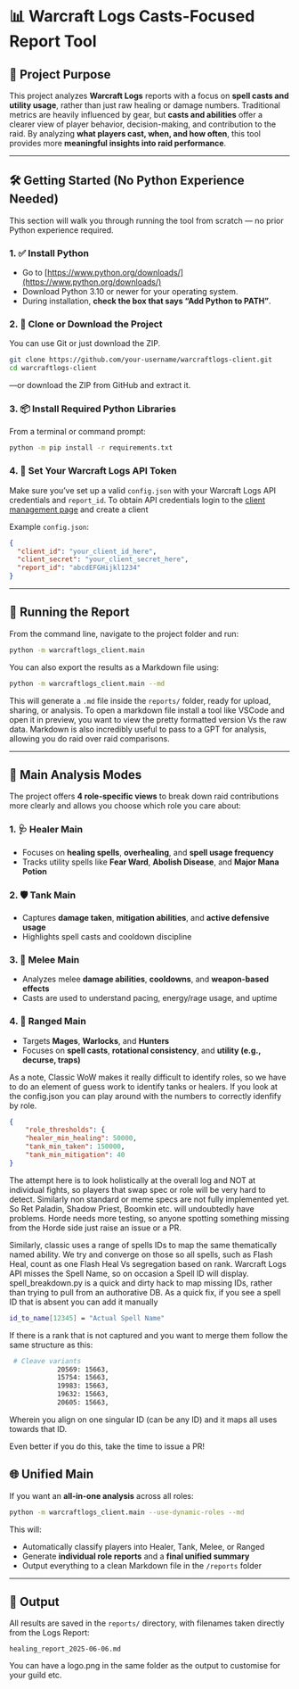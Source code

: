 # 📊 Warcraft Logs Casts-Focused Report Tool

## 🧠 Project Purpose

This project analyzes **Warcraft Logs** reports with a focus on **spell casts and utility usage**, rather than just raw healing or damage numbers. Traditional metrics are heavily influenced by gear, but **casts and abilities** offer a clearer view of player behavior, decision-making, and contribution to the raid. By analyzing **what players cast, when, and how often**, this tool provides more **meaningful insights into raid performance**.

---

## 🛠️ Getting Started (No Python Experience Needed)

This section will walk you through running the tool from scratch — no prior Python experience required.

### 1. ✅ Install Python

- Go to [https://www.python.org/downloads/](https://www.python.org/downloads/)
- Download Python 3.10 or newer for your operating system.
- During installation, **check the box that says “Add Python to PATH”**.

### 2. 📂 Clone or Download the Project

You can use Git or just download the ZIP.

```bash
git clone https://github.com/your-username/warcraftlogs-client.git
cd warcraftlogs-client
```

—or download the ZIP from GitHub and extract it.

### 3. 📦 Install Required Python Libraries

From a terminal or command prompt:

```bash
python -m pip install -r requirements.txt
```

### 4. 🔐 Set Your Warcraft Logs API Token

Make sure you’ve set up a valid `config.json` with your Warcraft Logs API credentials and `report_id`. To obtain API credentials login to the [client management page](https://www.warcraftlogs.com/api/clients/) and create a client

Example `config.json`:

```json
{
  "client_id": "your_client_id_here",
  "client_secret": "your_client_secret_here",
  "report_id": "abcdEFGHijkl1234"
}
```

---

## 🚀 Running the Report

From the command line, navigate to the project folder and run:

```bash
python -m warcraftlogs_client.main
```

You can also export the results as a Markdown file using:

```bash
python -m warcraftlogs_client.main --md
```

This will generate a `.md` file inside the `reports/` folder, ready for upload, sharing, or analysis. To open a markdown file install a tool like VSCode and open it in preview, you want to view the pretty formatted version Vs the raw data. Markdown is also incredibly useful to pass to a GPT for analysis, allowing you do raid over raid comparisons. 

---

## 🧪 Main Analysis Modes

The project offers **4 role-specific views** to break down raid contributions more clearly and allows you choose which role you care about:

### 1. 🩺 Healer Main
- Focuses on **healing spells**, **overhealing**, and **spell usage frequency**
- Tracks utility spells like **Fear Ward**, **Abolish Disease**, and **Major Mana Potion**

### 2. 🛡️ Tank Main
- Captures **damage taken**, **mitigation abilities**, and **active defensive usage**
- Highlights spell casts and cooldown discipline

### 3. 🔫 Melee Main
- Analyzes melee **damage abilities**, **cooldowns**, and **weapon-based effects**
- Casts are used to understand pacing, energy/rage usage, and uptime

### 4. 🌽 Ranged Main
- Targets **Mages**, **Warlocks**, and **Hunters**
- Focuses on **spell casts**, **rotational consistency**, and **utility (e.g., decurse, traps)**


As a note, Classic WoW makes it really difficult to identify roles, so we have to do an element of guess work to identify tanks or healers. If you look at the config.json you can play around with the numbers to correctly idenfify by role.
```json
{
    "role_thresholds": {
    "healer_min_healing": 50000,
    "tank_min_taken": 150000,
    "tank_min_mitigation": 40
}
```

The attempt here is to look holistically at the overall log and NOT at individual fights, so players that swap spec or role will be very hard to detect. Similarly non standard or meme specs are not fully implemented yet. So Ret Paladin, Shadow Priest, Boomkin etc. will undoubtedly have problems. Horde needs more testing, so anyone spotting something missing from the Horde side just raise an issue or a PR.

Similarly, classic uses a range of spells IDs to map the same thematically named ability. We try and converge on those so all spells, such as Flash Heal, count as one Flash Heal Vs segregation based on rank. Warcraft Logs API misses the Spell Name, so on occasion a Spell ID will display. spell_breakdown.py is a quick and dirty hack to map missing IDs, rather than trying to pull from an authorative DB. As a quick fix,
if you see a spell ID that is absent you can add it manually
```bash
id_to_name[12345] = "Actual Spell Name"
```

If there is a rank that is not captured and you want to merge them follow the same structure as this:
```bash
 # Cleave variants
            20569: 15663,
            15754: 15663,
            19983: 15663,
            19632: 15663,
            20605: 15663,
```   

Wherein you align on one singular ID (can be any ID) and it maps all uses towards that ID.

Even better if you do this, take the time to issue a PR!

## 🌐 Unified Main

If you want an **all-in-one analysis** across all roles:

```bash
python -m warcraftlogs_client.main --use-dynamic-roles --md
```

This will:
- Automatically classify players into Healer, Tank, Melee, or Ranged
- Generate **individual role reports** and a **final unified summary**
- Output everything to a clean Markdown file in the `/reports` folder

---

## 📁 Output

All results are saved in the `reports/` directory, with filenames taken directly from the Logs Report:

```
healing_report_2025-06-06.md
```

You can have a logo.png in the same folder as the output to customise for your guild etc.
